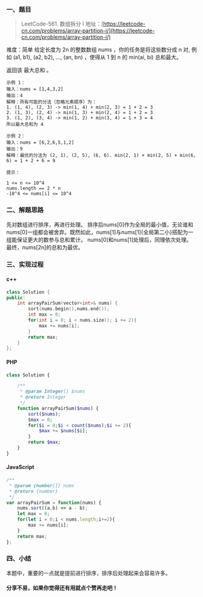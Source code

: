 ###  一、题目

>LeetCode-561. 数组拆分 I
>地址：[https://leetcode-cn.com/problems/array-partition-i/](https://leetcode-cn.com/problems/array-partition-i/)

难度：简单
给定长度为 2n 的整数数组 nums ，你的任务是将这些数分成 n 对, 例如 (a1, b1), (a2, b2), ..., (an, bn) ，使得从 1 到 n 的 min(ai, bi) 总和最大。

返回该 最大总和 。

```
示例 1：
输入：nums = [1,4,3,2]
输出：4
解释：所有可能的分法（忽略元素顺序）为：
1. (1, 4), (2, 3) -> min(1, 4) + min(2, 3) = 1 + 2 = 3
2. (1, 3), (2, 4) -> min(1, 3) + min(2, 4) = 1 + 2 = 3
3. (1, 2), (3, 4) -> min(1, 2) + min(3, 4) = 1 + 3 = 4
所以最大总和为 4

示例 2：
输入：nums = [6,2,6,5,1,2]
输出：9
解释：最优的分法为 (2, 1), (2, 5), (6, 6). min(2, 1) + min(2, 5) + min(6, 6) = 1 + 2 + 6 = 9
 
提示：

1 <= n <= 10^4
nums.length == 2 * n
-10^4 <= nums[i] <= 10^4
```

### 二、解题思路
先对数组进行排序，再进行处理。
排序后nums[0]作为全局的最小值，无论谁和nums[0]一组都会被舍弃。既然如此，nums[1]与nums[1]{全局第二小}搭配为一组能保证更大的数参与总和累计。
nums[0]和nums[1]处理后，同理依次处理。
最终，nums[2n]的总和为最优。

### 三、实现过程

#### c++

```c++
class Solution {
public:
    int arrayPairSum(vector<int>& nums) {
        sort(nums.begin(),nums.end());
        int max = 0;
        for(int i = 0; i < nums.size(); i += 2){
            max += nums[i];
        }
        return max;
    }
};
```

#### PHP

```php
class Solution {

    /**
     * @param Integer[] $nums
     * @return Integer
     */
    function arrayPairSum($nums) {
        sort($nums);
        $max = 0;
        for($i = 0;$i < count($nums);$i += 2){
            $max += $nums[$i];
        }
        return $max;
    }
}
```

#### JavaScript

```javascript
/**
 * @param {number[]} nums
 * @return {number}
 */
var arrayPairSum = function(nums) {
    nums.sort((a,b) => a - b);
    let max = 0;
    for(let i = 0;i < nums.length;i+=2){
        max += nums[i];
    }
    return max;
};
```

### 四、小结

本题中，重要的一点就是提前进行排序，排序后处理起来会容易许多。

#### 分享不易，如果你觉得还有用就点个赞再走吧！
